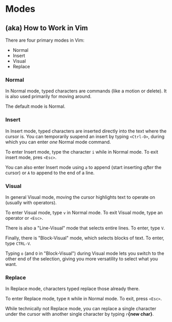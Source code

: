 # Modes
## (aka) How to Work in Vim

There are four primary modes in Vim:

* Normal
* Insert
* Visual
* Replace

### Normal

In Normal mode, typed characters are commands (like a motion or delete).
It is also used primarily for moving around.

The default mode is Normal.

### Insert

In Insert mode, typed characters are inserted directly into the text
where the cursor is. You can temporarily suspend an insert by typing `<Ctrl-O>`,
during which you can enter _one_ Normal mode command.

To enter Insert mode, type the character `i` while in Normal mode.
To exit insert mode, pres `<Esc>`.

You can also enter Insert mode using `a` to append (start inserting _after_
the cursor) or `A` to append to the end of a line.

### Visual

In general Visual mode, moving the cursor highlights text to operate on
(usually with operators).

To enter Visual mode, type `v` in Normal mode.
To exit Visual mode, type an operator or `<Esc>`.

There is also a "Line-Visual" mode that selects entire lines. To enter,
type `V`.

Finally, there is "Block-Visual" mode, which selects blocks of text. To enter,
type `CTRL-V`.

Typing `o` (and `O` in "Block-Visual") during Visual mode lets you switch
to the other end of the selection, giving you more versatility to select what
you want.

### Replace

In Replace mode, characters typed replace those already there.

To enter Replace mode, type `R` while in Normal mode.
To exit, press `<Esc>`.

While technically not Replace mode, you can replace a single character
under the cursor with another single character by typing `r`**{new char}**.
